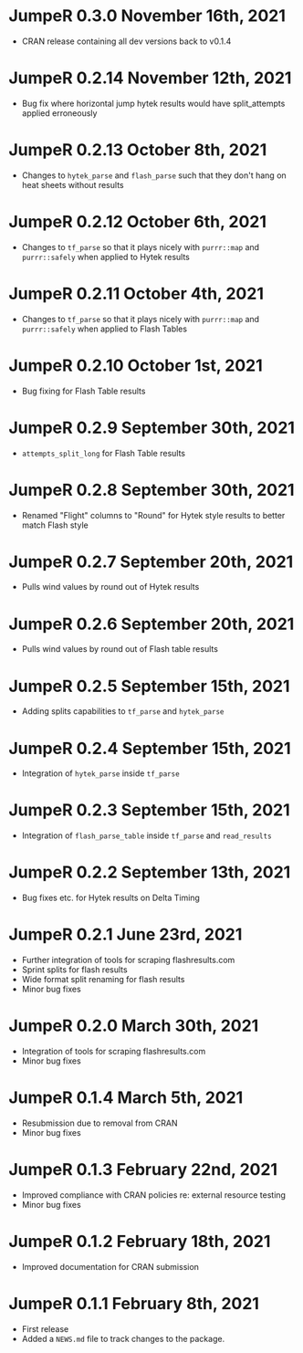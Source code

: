 # JumpeR 0.3.0 November 16th, 2021

* CRAN release containing all dev versions back to v0.1.4

# JumpeR 0.2.14 November 12th, 2021

* Bug fix where horizontal jump hytek results would have split_attempts applied
erroneously

# JumpeR 0.2.13 October 8th, 2021

* Changes to `hytek_parse` and `flash_parse` such that they don't hang on heat
sheets without results

# JumpeR 0.2.12 October 6th, 2021

* Changes to `tf_parse` so that it plays nicely with `purrr::map` and
`purrr::safely` when applied to Hytek results

# JumpeR 0.2.11 October 4th, 2021

* Changes to `tf_parse` so that it plays nicely with `purrr::map` and
`purrr::safely` when applied to Flash Tables

# JumpeR 0.2.10 October 1st, 2021

* Bug fixing for Flash Table results

# JumpeR 0.2.9 September 30th, 2021

* `attempts_split_long` for Flash Table results

# JumpeR 0.2.8 September 30th, 2021

* Renamed "Flight" columns to "Round" for Hytek style results to better match
Flash style

# JumpeR 0.2.7 September 20th, 2021

* Pulls wind values by round out of Hytek results

# JumpeR 0.2.6 September 20th, 2021

* Pulls wind values by round out of Flash table results

# JumpeR 0.2.5 September 15th, 2021

* Adding splits capabilities to `tf_parse` and `hytek_parse`

# JumpeR 0.2.4 September 15th, 2021

* Integration of `hytek_parse` inside `tf_parse`

# JumpeR 0.2.3 September 15th, 2021

* Integration of `flash_parse_table` inside `tf_parse` and `read_results`

# JumpeR 0.2.2 September 13th, 2021

* Bug fixes etc. for Hytek results on Delta Timing

# JumpeR 0.2.1 June 23rd, 2021

* Further integration of tools for scraping flashresults.com
* Sprint splits for flash results
* Wide format split renaming for flash results
* Minor bug fixes

# JumpeR 0.2.0 March 30th, 2021

* Integration of tools for scraping flashresults.com
* Minor bug fixes

# JumpeR 0.1.4 March 5th, 2021

* Resubmission due to removal from CRAN
* Minor bug fixes

# JumpeR 0.1.3 February 22nd, 2021

* Improved compliance with CRAN policies re: external resource testing
* Minor bug fixes

# JumpeR 0.1.2 February 18th, 2021

* Improved documentation for CRAN submission

# JumpeR 0.1.1 February 8th, 2021

* First release
* Added a `NEWS.md` file to track changes to the package.
